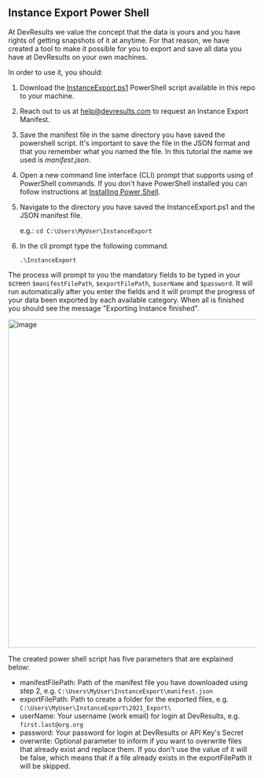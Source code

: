 ## Instance Export Power Shell

At DevResults we value the concept that the data is yours and you have rights of getting snapshots of it at anytime. For that reason, we have created a tool to make it possible for you to export and save all data you have at DevResults on your own machines.

In order to use it, you should:

1. Download the [InstanceExport.ps1](https://raw.githubusercontent.com/DevResults/DevResultsTools/main/InstanceExport/PowerShell/InstanceExport.ps1) PowerShell script available in this repo to your machine.

2. Reach out to us at help@devresults.com to request an Instance Export Manifest.

3. Save the manifest file in the same directory you have saved the powershell script. It's important to save the file in the JSON format and that you remember what you named the file. In this tutorial the name we used is *manifest.json*.

4. Open a new command line interface (CLI) prompt that supports using of PowerShell commands. If you don't have PowerShell installed you can follow instructions at [Installing Power Shell](https://docs.microsoft.com/en-us/powershell/scripting/install/installing-powershell?view=powershell-7.1).

5. Navigate to the directory you have saved the InstanceExport.ps1 and the JSON manifest file. 

    e.g.: `cd C:\Users\MyUser\InstanceExport`

6. In the cli prompt type the following command.
   
    `.\InstanceExport`

The process will prompt to you the mandatory fields to be typed in your screen `$manifestFilePath`, `$exportFilePath`, `$userName` and `$password`. 
It will run automatically after you enter the fields and it will prompt the progress of your data been exported by each available category. When all is finished you should see the message "Exporting Instance finished".

<img width="668" alt="image" src="https://user-images.githubusercontent.com/4453639/189958873-5a325524-3ec9-42da-932a-a090e99f37b0.png">

The created power shell script has five parameters that are explained below:
- manifestFilePath: Path of the manifest file you have downloaded using step 2, e.g. `C:\Users\MyUser\InstanceExport\manifest.json`
- exportFilePath: Path to create a folder for the exported files, e.g. `C:\Users\MyUser\InstanceExport\2021_Export\`
- userName: Your username (work email) for login at DevResults, e.g. `first.last@org.org`
- password: Your password for login at DevResults or API Key's Secret
- overwrite: Optional parameter to inform if you want to overwrite files that already exist and replace them. If you don't use the value of it will be false, which means that if a file already exists in the exportFilePath it will be skipped.
